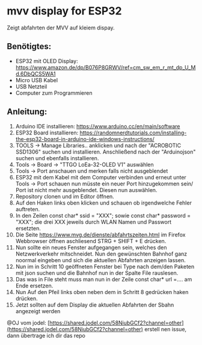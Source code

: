 # mvv display for ESP32
Zeigt abfahrten der MVV auf kleiem dispay.
 
## Benötigtes:
- ESP32 mit OLED Display: https://www.amazon.de/dp/B076P8GRWV/ref=cm_sw_em_r_mt_dp_U_Md.6DbQCS5WA1
- Micro USB Kabel
- USB Netzteil
- Computer zum Programmieren
 
## Anleitung:
1.  Arduino IDE installieren: https://www.arduino.cc/en/main/software
2.  ESP32 Board installieren: https://randomnerdtutorials.com/installing-the-esp32-board-in-arduino-ide-windows-instructions/
3.  TOOLS -> Manage Libraries.. anklicken und nach der "ACROBOTIC SSD1306" suchen und installieren. Anschließend nach der "Arduinojson" suchen und ebenfalls installieren.
4.  Tools -> Board -> "TTGO LoEa-32-OLED V1" auswählen
5.  Tools ->  Port anschauen und merken falls nicht ausgeblendet
6.  ESP32 mit dem Kabel mit dem Computer verbinden und erneut unter Tools ->  Port schauen nun müsste ein neuer Port hinzugekommen sein/ Port ist nicht mehr ausgeblendet. Diesen nun auswählen.
7.  Repository clonen und im Editor öffnen.
8.  Auf den Haken links oben klicken und schauen ob irgendwelche Fehler auftreten.
9. In den Zeilen const char* ssid = "XXX"; sowie const char* password =  "XXX"; die drei XXX jeweils durch WLAN Namen und Passwort ersetzten.
10. Die Seite https://www.mvg.de/dienste/abfahrtszeiten.html im Firefox Webbrowser öffnen aschliesend STRG + SHIFT + E drücken.
11. Nun sollte ein neues Fenster aufgegangen sein, welches den Netzwerkverkehr mitschneidet. Nun den gewünschten Bahnhof ganz noormal eingeben und sich die aktuellen Abfahrten anzeigen lassen.
12. Nun im in Schritt 10 geöffneten Fenster bei Type nach dem/den Paketen mit json suchen und die Bahnhof nun in der Spalte File rauslesen.
13. Das was in File steht muss man nun in der Zeile const char* url =.... am Ende ersetzen.
14. Nun Auf den Pfeil links oben  neben dem in Schritt 8 gedrücken haken drücken.
15. Jetzt sollten auf dem Display die aktuellen Abfahrten der Sbahn angezeigt werden

@OJ vom jodel: [https://shared.jodel.com/58NiubGCf2?channel=other](https://shared.jodel.com/58NiubGCf2?channel=other) erstell nen issue, dann übertrage ich dir das repo
